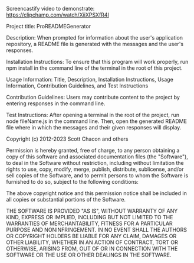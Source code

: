 Screencastify video to demonstrate: https://clipchamp.com/watch/XiiXPSXfR4I

Project title: ProREADMEGenerator

Description: 
When prompted for information about the user's application repository, a README file is generated with the messages and the user's responses.

Installation Instructions:
To ensure that this program will work properly, run npm install in the command line of the terminal in the root of this project.

Usage Information:
Title, Description, Installation Instructions, Usage Information, Contribution Guidelines, and Test Instructions

Contribution Guidelines:
Users may contribute content to the project by entering responses in the command line.

Test Instructions:
After opening a terminal in the root of the project, run node fileName.js in the command line. Then, open the generated README file where in which the messages and their given responses will display.

Copyright (c) 2012-2023 Scott Chacon and others

Permission is hereby granted, free of charge, to any person obtaining
a copy of this software and associated documentation files (the
"Software"), to deal in the Software without restriction, including
without limitation the rights to use, copy, modify, merge, publish,
distribute, sublicense, and/or sell copies of the Software, and to
permit persons to whom the Software is furnished to do so, subject to
the following conditions:

The above copyright notice and this permission notice shall be
included in all copies or substantial portions of the Software.

THE SOFTWARE IS PROVIDED "AS IS", WITHOUT WARRANTY OF ANY KIND,
EXPRESS OR IMPLIED, INCLUDING BUT NOT LIMITED TO THE WARRANTIES OF
MERCHANTABILITY, FITNESS FOR A PARTICULAR PURPOSE AND
NONINFRINGEMENT. IN NO EVENT SHALL THE AUTHORS OR COPYRIGHT HOLDERS BE
LIABLE FOR ANY CLAIM, DAMAGES OR OTHER LIABILITY, WHETHER IN AN ACTION
OF CONTRACT, TORT OR OTHERWISE, ARISING FROM, OUT OF OR IN CONNECTION
WITH THE SOFTWARE OR THE USE OR OTHER DEALINGS IN THE SOFTWARE.

